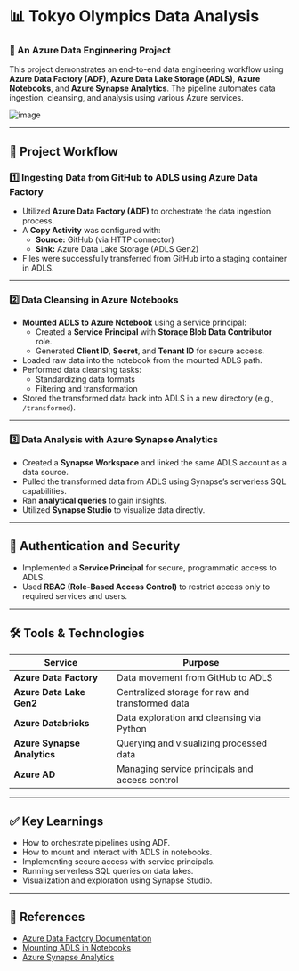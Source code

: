 
# 📊 Tokyo Olympics Data Analysis  
### 🔧 An Azure Data Engineering Project

This project demonstrates an end-to-end data engineering workflow using **Azure Data Factory (ADF)**, **Azure Data Lake Storage (ADLS)**, **Azure Notebooks**, and **Azure Synapse Analytics**. The pipeline automates data ingestion, cleansing, and analysis using various Azure services.

![image](https://github.com/user-attachments/assets/b7928876-f06a-4690-a447-7ed8120a33e6)

---

## 📌 Project Workflow

### 1️⃣ Ingesting Data from GitHub to ADLS using Azure Data Factory

- Utilized **Azure Data Factory (ADF)** to orchestrate the data ingestion process.
- A **Copy Activity** was configured with:
  - **Source:** GitHub (via HTTP connector)
  - **Sink:** Azure Data Lake Storage (ADLS Gen2)
- Files were successfully transferred from GitHub into a staging container in ADLS.

---

### 2️⃣ Data Cleansing in Azure Notebooks

- **Mounted ADLS to Azure Notebook** using a service principal:
  - Created a **Service Principal** with **Storage Blob Data Contributor** role.
  - Generated **Client ID**, **Secret**, and **Tenant ID** for secure access.
- Loaded raw data into the notebook from the mounted ADLS path.
- Performed data cleansing tasks:
  - Standardizing data formats
  - Filtering and transformation
- Stored the transformed data back into ADLS in a new directory (e.g., `/transformed`).

---

### 3️⃣ Data Analysis with Azure Synapse Analytics

- Created a **Synapse Workspace** and linked the same ADLS account as a data source.
- Pulled the transformed data from ADLS using Synapse’s serverless SQL capabilities.
- Ran **analytical queries** to gain insights.
- Utilized **Synapse Studio** to visualize data directly.

---

## 🔐 Authentication and Security

- Implemented a **Service Principal** for secure, programmatic access to ADLS.
- Used **RBAC (Role-Based Access Control)** to restrict access only to required services and users.

---

## 🛠️ Tools & Technologies

| Service                    | Purpose                                        |
|----------------------------|------------------------------------------------|
| **Azure Data Factory**     | Data movement from GitHub to ADLS              |
| **Azure Data Lake Gen2**   | Centralized storage for raw and transformed data |
| **Azure Databricks**        | Data exploration and cleansing via Python      |
| **Azure Synapse Analytics**| Querying and visualizing processed data        |
| **Azure AD**               | Managing service principals and access control |

---

## ✅ Key Learnings

- How to orchestrate pipelines using ADF.
- How to mount and interact with ADLS in notebooks.
- Implementing secure access with service principals.
- Running serverless SQL queries on data lakes.
- Visualization and exploration using Synapse Studio.

---

## 🔗 References

- [Azure Data Factory Documentation](https://learn.microsoft.com/en-us/azure/data-factory/)
- [Mounting ADLS in Notebooks](https://learn.microsoft.com/en-us/azure/databricks/data/data-sources/azure/azure-datalake-gen2)
- [Azure Synapse Analytics](https://learn.microsoft.com/en-us/azure/synapse-analytics/)
